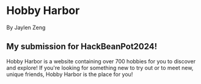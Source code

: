 # Hobby Harbor

By Jaylen Zeng

## My submission for HackBeanPot2024!

Hobby Harbor is a website containing over 700 hobbies for you to discover and explore! If you're looking for something new to try out or to meet new, unique friends, Hobby Harbor is the place for you!